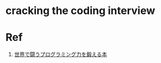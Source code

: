 # cracking the coding interview

# Ref

 1. [世界で闘うプログラミング力を鍛える本](https://www.amazon.co.jp/dp/4839960100)
